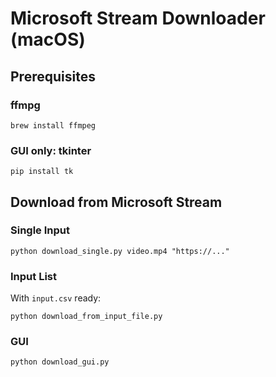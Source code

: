 # Microsoft Stream Downloader (macOS)

## Prerequisites

### ffmpg

`brew install ffmpeg`

### GUI only: tkinter

`pip install tk`

## Download from Microsoft Stream

### Single Input

`python download_single.py video.mp4 "https://..."`

### Input List

With `input.csv` ready:

`python download_from_input_file.py`

### GUI

`python download_gui.py`
